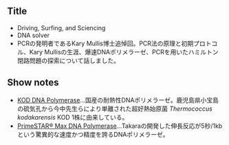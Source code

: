 


## Title
- Driving, Surfing, and Sciencing
- DNA solver
- PCRの発明者であるKary Mullis博士追悼回。PCR法の原理と初期プロトコル、Kary Mullisの生涯、爆速DNAポリメラーゼ、PCRを用いたハミルトン閉路問題の探索について話しました。


## Show notes
- [KOD DNA Polymerase](http://lifescience.toyobo.co.jp/detail/detail.php?product_detail_id=2)...国産の耐熱性DNAポリメラーゼ。鹿児島県小宝島の硫気孔から今中先生らにより単離された超好熱始原菌 _Thermococcus kodakarensis_ KOD 1株に由来している。
- [PrimeSTAR® Max DNA Polymerase](http://catalog.takara-bio.co.jp/product/basic_info.php?unitid=U100005117)...Takaraの開発した伸長反応が5秒/1kbという驚異的な速度かつ精度を誇るDNAポリメラーゼ。
